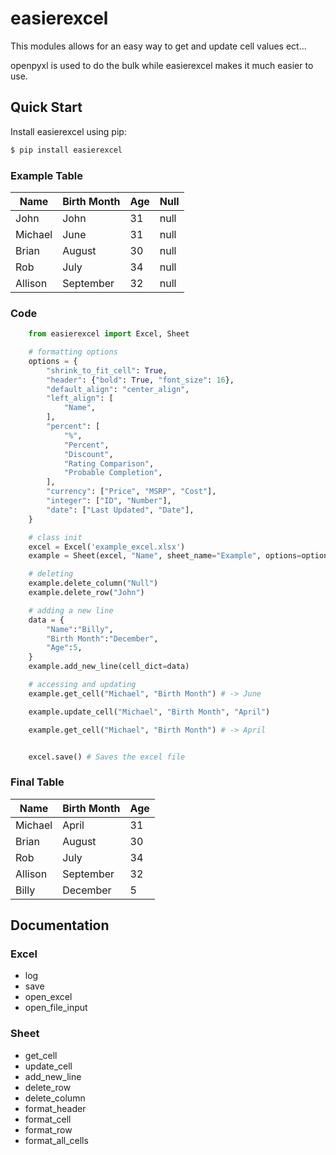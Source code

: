 # easierexcel

This modules allows for an easy way to get and update cell values ect...

openpyxl is used to do the bulk while easierexcel makes it much easier to use.

## Quick Start

Install easierexcel using pip:

```bash
$ pip install easierexcel
```

### Example Table

| Name    | Birth Month | Age | Null |
| ------- | ----------- | --- | ---- |
| John    | John        | 31  | null |
| Michael | June        | 31  | null |
| Brian   | August      | 30  | null |
| Rob     | July        | 34  | null |
| Allison | September   | 32  | null |

### Code

```python
    from easierexcel import Excel, Sheet

    # formatting options
    options = {
        "shrink_to_fit_cell": True,
        "header": {"bold": True, "font_size": 16},
        "default_align": "center_align",
        "left_align": [
            "Name",
        ],
        "percent": [
            "%",
            "Percent",
            "Discount",
            "Rating Comparison",
            "Probable Completion",
        ],
        "currency": ["Price", "MSRP", "Cost"],
        "integer": ["ID", "Number"],
        "date": ["Last Updated", "Date"],
    }

    # class init
    excel = Excel('example_excel.xlsx')
    example = Sheet(excel, "Name", sheet_name="Example", options=options)

    # deleting
    example.delete_column("Null")
    example.delete_row("John")

    # adding a new line
    data = {
        "Name":"Billy",
        "Birth Month":"December",
        "Age":5,
    }
    example.add_new_line(cell_dict=data)

    # accessing and updating
    example.get_cell("Michael", "Birth Month") # -> June

    example.update_cell("Michael", "Birth Month", "April")

    example.get_cell("Michael", "Birth Month") # -> April


    excel.save() # Saves the excel file
```

### Final Table

| Name    | Birth Month | Age |
| ------- | ----------- | --- |
| Michael | April       | 31  |
| Brian   | August      | 30  |
| Rob     | July        | 34  |
| Allison | September   | 32  |
| Billy   | December    | 5   |

## Documentation

### Excel

- log
- save
- open_excel
- open_file_input

### Sheet

- get_cell
- update_cell
- add_new_line
- delete_row
- delete_column
- format_header
- format_cell
- format_row
- format_all_cells
